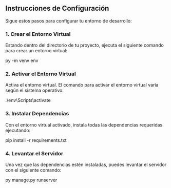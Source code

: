 ## Instrucciones de Configuración

Sigue estos pasos para configurar tu entorno de desarrollo:

### 1. Crear el Entorno Virtual

Estando dentro del directorio de tu proyecto, ejecuta el siguiente comando para crear un entorno virtual:

py -m venv env

### 2. Activar el Entorno Virtual

Activa el entorno virtual. El comando para activar el entorno virtual varía según el sistema operativo:

.\env\Scripts\activate

### 3. Instalar Dependencias
Con el entorno virtual activado, instala todas las dependencias requeridas ejecutando:

pip install -r requirements.txt

### 4. Levantar el Servidor

Una vez que las dependencias estén instaladas, puedes levantar el servidor con el siguiente comando:

py manage.py runserver


